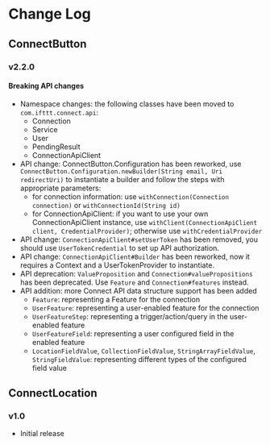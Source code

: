 # Change Log

## ConnectButton
### v2.2.0
#### Breaking API changes
* Namespace changes: the following classes have been moved to `com.ifttt.connect.api`:
  * Connection
  * Service
  * User
  * PendingResult
  * ConnectionApiClient
* API change: ConnectButton.Configuration has been reworked, use `ConnectButton.Configuration.newBuilder(String email, Uri redirectUri)` to instantiate a builder and follow the steps with appropriate parameters:
  * for connection information: use `withConnection(Connection connection)` or `withConnectionId(String id)` 
  * for ConnectionApiClient: if you want to use your own ConnectionApiClient instance, use `withClient(ConnectionApiClient client, CredentialProvider)`; otherwise use `withCredentialProvider`
* API change: `ConnectionApiClient#setUserToken` has been removed, you should use `UserTokenCredential` to set up API authorization.
* API change: `ConnectionApiClient#Builder` has been reworked, now it requires a Context and a UserTokenProvider to instantiate.
* API deprecation: `ValueProposition` and `Connection#valuePropositions` has been deprecated. Use `Feature` and `Connection#features` instead. 
* API addition: more Connect API data structure support has been added
  * `Feature`: representing a Feature for the connection
  * `UserFeature`: representing a user-enabled feature for the connection
  * `UserFeatureStep`: representing a trigger/action/query in the user-enabled feature
  * `UserFeatureField`: representing a user configured field in the enabled feature
  * `LocationFieldValue`, `CollectionFieldValue`, `StringArrayFieldValue`, `StringFieldValue`: representing different types of the configured field value

## ConnectLocation
### v1.0
* Initial release

